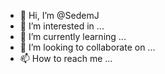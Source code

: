 - 👋 Hi, I’m @SedemJ
- 👀 I’m interested in ...
- 🌱 I’m currently learning ...
- 💞️ I’m looking to collaborate on ...
- 📫 How to reach me ...

<!---
SedemJ/SedemJ is a ✨ special ✨ repository because its `README.md` (this file) appears on your GitHub profile.
You can click the Preview link to take a look at your changes.
--->
